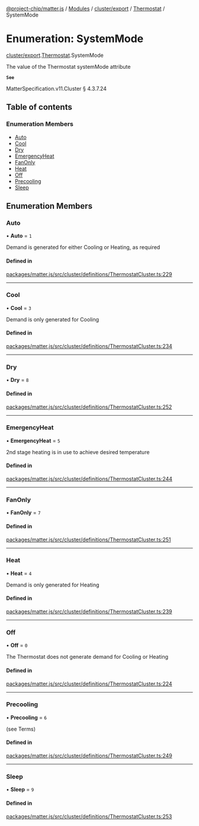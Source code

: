 [@project-chip/matter.js](../README.md) / [Modules](../modules.md) / [cluster/export](../modules/cluster_export.md) / [Thermostat](../modules/cluster_export.Thermostat.md) / SystemMode

# Enumeration: SystemMode

[cluster/export](../modules/cluster_export.md).[Thermostat](../modules/cluster_export.Thermostat.md).SystemMode

The value of the Thermostat systemMode attribute

**`See`**

MatterSpecification.v11.Cluster § 4.3.7.24

## Table of contents

### Enumeration Members

- [Auto](cluster_export.Thermostat.SystemMode.md#auto)
- [Cool](cluster_export.Thermostat.SystemMode.md#cool)
- [Dry](cluster_export.Thermostat.SystemMode.md#dry)
- [EmergencyHeat](cluster_export.Thermostat.SystemMode.md#emergencyheat)
- [FanOnly](cluster_export.Thermostat.SystemMode.md#fanonly)
- [Heat](cluster_export.Thermostat.SystemMode.md#heat)
- [Off](cluster_export.Thermostat.SystemMode.md#off)
- [Precooling](cluster_export.Thermostat.SystemMode.md#precooling)
- [Sleep](cluster_export.Thermostat.SystemMode.md#sleep)

## Enumeration Members

### Auto

• **Auto** = ``1``

Demand is generated for either Cooling or Heating, as required

#### Defined in

[packages/matter.js/src/cluster/definitions/ThermostatCluster.ts:229](https://github.com/project-chip/matter.js/blob/c0d55745d5279e16fdfaa7d2c564daa31e19c627/packages/matter.js/src/cluster/definitions/ThermostatCluster.ts#L229)

___

### Cool

• **Cool** = ``3``

Demand is only generated for Cooling

#### Defined in

[packages/matter.js/src/cluster/definitions/ThermostatCluster.ts:234](https://github.com/project-chip/matter.js/blob/c0d55745d5279e16fdfaa7d2c564daa31e19c627/packages/matter.js/src/cluster/definitions/ThermostatCluster.ts#L234)

___

### Dry

• **Dry** = ``8``

#### Defined in

[packages/matter.js/src/cluster/definitions/ThermostatCluster.ts:252](https://github.com/project-chip/matter.js/blob/c0d55745d5279e16fdfaa7d2c564daa31e19c627/packages/matter.js/src/cluster/definitions/ThermostatCluster.ts#L252)

___

### EmergencyHeat

• **EmergencyHeat** = ``5``

2nd stage heating is in use to achieve desired temperature

#### Defined in

[packages/matter.js/src/cluster/definitions/ThermostatCluster.ts:244](https://github.com/project-chip/matter.js/blob/c0d55745d5279e16fdfaa7d2c564daa31e19c627/packages/matter.js/src/cluster/definitions/ThermostatCluster.ts#L244)

___

### FanOnly

• **FanOnly** = ``7``

#### Defined in

[packages/matter.js/src/cluster/definitions/ThermostatCluster.ts:251](https://github.com/project-chip/matter.js/blob/c0d55745d5279e16fdfaa7d2c564daa31e19c627/packages/matter.js/src/cluster/definitions/ThermostatCluster.ts#L251)

___

### Heat

• **Heat** = ``4``

Demand is only generated for Heating

#### Defined in

[packages/matter.js/src/cluster/definitions/ThermostatCluster.ts:239](https://github.com/project-chip/matter.js/blob/c0d55745d5279e16fdfaa7d2c564daa31e19c627/packages/matter.js/src/cluster/definitions/ThermostatCluster.ts#L239)

___

### Off

• **Off** = ``0``

The Thermostat does not generate demand for Cooling or Heating

#### Defined in

[packages/matter.js/src/cluster/definitions/ThermostatCluster.ts:224](https://github.com/project-chip/matter.js/blob/c0d55745d5279e16fdfaa7d2c564daa31e19c627/packages/matter.js/src/cluster/definitions/ThermostatCluster.ts#L224)

___

### Precooling

• **Precooling** = ``6``

(see Terms)

#### Defined in

[packages/matter.js/src/cluster/definitions/ThermostatCluster.ts:249](https://github.com/project-chip/matter.js/blob/c0d55745d5279e16fdfaa7d2c564daa31e19c627/packages/matter.js/src/cluster/definitions/ThermostatCluster.ts#L249)

___

### Sleep

• **Sleep** = ``9``

#### Defined in

[packages/matter.js/src/cluster/definitions/ThermostatCluster.ts:253](https://github.com/project-chip/matter.js/blob/c0d55745d5279e16fdfaa7d2c564daa31e19c627/packages/matter.js/src/cluster/definitions/ThermostatCluster.ts#L253)
